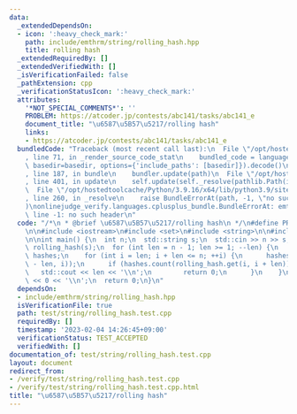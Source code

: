 ```yaml
---
data:
  _extendedDependsOn:
  - icon: ':heavy_check_mark:'
    path: include/emthrm/string/rolling_hash.hpp
    title: rolling hash
  _extendedRequiredBy: []
  _extendedVerifiedWith: []
  _isVerificationFailed: false
  _pathExtension: cpp
  _verificationStatusIcon: ':heavy_check_mark:'
  attributes:
    '*NOT_SPECIAL_COMMENTS*': ''
    PROBLEM: https://atcoder.jp/contests/abc141/tasks/abc141_e
    document_title: "\u6587\u5B57\u5217/rolling hash"
    links:
    - https://atcoder.jp/contests/abc141/tasks/abc141_e
  bundledCode: "Traceback (most recent call last):\n  File \"/opt/hostedtoolcache/Python/3.9.16/x64/lib/python3.9/site-packages/onlinejudge_verify/documentation/build.py\"\
    , line 71, in _render_source_code_stat\n    bundled_code = language.bundle(stat.path,\
    \ basedir=basedir, options={'include_paths': [basedir]}).decode()\n  File \"/opt/hostedtoolcache/Python/3.9.16/x64/lib/python3.9/site-packages/onlinejudge_verify/languages/cplusplus.py\"\
    , line 187, in bundle\n    bundler.update(path)\n  File \"/opt/hostedtoolcache/Python/3.9.16/x64/lib/python3.9/site-packages/onlinejudge_verify/languages/cplusplus_bundle.py\"\
    , line 401, in update\n    self.update(self._resolve(pathlib.Path(included), included_from=path))\n\
    \  File \"/opt/hostedtoolcache/Python/3.9.16/x64/lib/python3.9/site-packages/onlinejudge_verify/languages/cplusplus_bundle.py\"\
    , line 260, in _resolve\n    raise BundleErrorAt(path, -1, \"no such header\"\
    )\nonlinejudge_verify.languages.cplusplus_bundle.BundleErrorAt: emthrm/string/rolling_hash.hpp:\
    \ line -1: no such header\n"
  code: "/*\n * @brief \u6587\u5B57\u5217/rolling hash\n */\n#define PROBLEM \"https://atcoder.jp/contests/abc141/tasks/abc141_e\"\
    \n\n#include <iostream>\n#include <set>\n#include <string>\n\n#include \"emthrm/string/rolling_hash.hpp\"\
    \n\nint main() {\n  int n;\n  std::string s;\n  std::cin >> n >> s;\n  emthrm::RollingHash<>\
    \ rolling_hash(s);\n  for (int len = n - 1; len >= 1; --len) {\n    std::set<std::int64_t>\
    \ hashes;\n    for (int i = len; i + len <= n; ++i) {\n      hashes.emplace(rolling_hash.get(i\
    \ - len, i));\n      if (hashes.count(rolling_hash.get(i, i + len))) {\n     \
    \   std::cout << len << '\\n';\n        return 0;\n      }\n    }\n  }\n  std::cout\
    \ << 0 << '\\n';\n  return 0;\n}\n"
  dependsOn:
  - include/emthrm/string/rolling_hash.hpp
  isVerificationFile: true
  path: test/string/rolling_hash.test.cpp
  requiredBy: []
  timestamp: '2023-02-04 14:26:45+09:00'
  verificationStatus: TEST_ACCEPTED
  verifiedWith: []
documentation_of: test/string/rolling_hash.test.cpp
layout: document
redirect_from:
- /verify/test/string/rolling_hash.test.cpp
- /verify/test/string/rolling_hash.test.cpp.html
title: "\u6587\u5B57\u5217/rolling hash"
---
```

